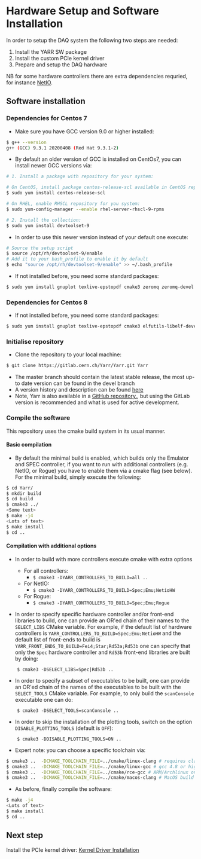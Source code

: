 # Hardware Setup and Software Installation

In order to setup the DAQ system the following two steps are needed:

1. Install the YARR SW package
2. Install the custom PCIe kernel driver
3. Prepare and setup the DAQ hardware

NB for some hardware controllers there are extra dependencies requried,
for instance [NetIO](netio.md).

## Software installation

### Dependencies for Centos 7

- Make sure you have GCC version 9.0 or higher installed:

```bash
$ g++ --version
g++ (GCC) 9.3.1 20200408 (Red Hat 9.3.1-2)
```

- By default an older version of GCC is installed on CentOs7, you can install newer GCC versions via:

```bash
# 1. Install a package with repository for your system:

# On CentOS, install package centos-release-scl available in CentOS repository:
$ sudo yum install centos-release-scl

# On RHEL, enable RHSCL repository for you system:
$ sudo yum-config-manager --enable rhel-server-rhscl-9-rpms

# 2. Install the collection:
$ sudo yum install devtoolset-9
```

- In order to use this newer version instead of your default one execute:

```bash
# Source the setup script
$ source /opt/rh/devtoolset-9/enable
# Add it to your bash_profile to enable it by default
$ echo "source /opt/rh/devtoolset-9/enable" >> ~/.bash_profile
```

- If not installed before, you need some standard packages:

```bash
$ sudo yum install gnuplot texlive-epstopdf cmake3 zeromq zeromq-devel 
```

### Dependencies for Centos 8

- If not installed before, you need some standard packages:

```bash
$ sudo yum install gnuplot texlive-epstopdf cmake3 elfutils-libelf-devel
```

### Initialise repository
- Clone the repository to your local machine:
```bash
$ git clone https://gitlab.cern.ch/Yarr/Yarr.git Yarr
```
- The master branch should contain the latest stable release, the most up-to date version can be found in the devel branch
- A version history and description can be found [here](version.md)
- Note, Yarr is also available in a [GitHub repository.](https://github.com/Yarr/ "GitHub repository"), but using the GitLab version is recommended and what is used for active development. 

### Compile the software

This repository uses the cmake build system in its usual manner.

#### Basic compilation

- By default the minimal build is enabled, which builds only the Emulator and SPEC controller, if you want to run with additional controllers (e.g. NetIO, or Rogue) you have to enable them via a cmake flag (see below). For the minimal build, simply execute the following: 

```bash
$ cd Yarr/
$ mkdir build
$ cd build
$ cmake3 ../
<Some text>
$ make -j4
<Lots of text>
$ make install
$ cd ..
```

#### Compilation with additional options

- In order to build with more controllers execute cmake with extra options
    - For all controllers: 
        - ``$ cmake3 -DYARR_CONTROLLERS_TO_BUILD=all ..``
    - For NetIO:
        - ``$ cmake3 -DYARR_CONTROLLERS_TO_BUILD=Spec;Emu;NetioHW``
    - For Rogue:
        - ``$ cmake3 -DYARR_CONTROLLERS_TO_BUILD=Spec;Emu;Rogue``

- In order to specify specific hardware controller and/or front-end libraries to build,
one can provide an OR'ed chain of their names to the `SELECT_LIBS` CMake variable. For example, if the default list of hardware controllers is `YARR_CONTROLLERS_TO_BUILD=Spec;Emu;NetioHW` and the default list of front-ends to build is `YARR_FRONT_ENDS_TO_BUILD=Fei4;Star;Rd53a;Rd53b` one can specify that only the `Spec` hardware controller and `Rd53b` front-end libraries are built by doing:
```
    $ cmake3 -DSELECT_LIBS=Spec|Rd53b ..
```
- In order to specify a subset of executables to be built, one can provide an OR'ed chain of the names of the executables to be built with the `SELECT_TOOLS` CMake variable. For example, to only build the `scanConsole` executable one can do:
```
    $ cmake3 -DSELECT_TOOLS=scanConsole ..
```
- In order to skip the installation of the plotting tools, switch on the option `DISABLE_PLOTTING_TOOLS` (default is `OFF`):

```
    $ cmake3 -DDISABLE_PLOTTING_TOOLS=ON ..
```
- Expert note: you can choose a specific toolchain via:
```bash
$ cmake3 ..  -DCMAKE_TOOLCHAIN_FILE=../cmake/linux-clang # requires clang installed on Linux
$ cmake3 ..  -DCMAKE_TOOLCHAIN_FILE=../cmake/linux-gcc # gcc 4.8 or higher
$ cmake3 ..  -DCMAKE_TOOLCHAIN_FILE=../cmake/rce-gcc # ARM/Archlinux on RCE
$ cmake3 ..  -DCMAKE_TOOLCHAIN_FILE=../cmake/macos-clang # MacOS build
```
- As before, finally compile the software: 
```bash
$ make -j4
<Lots of text>
$ make install
$ cd ..
```

## Next step

Install the PCIe kernel driver: [Kernel Driver Installation](kernel_driver.md)

